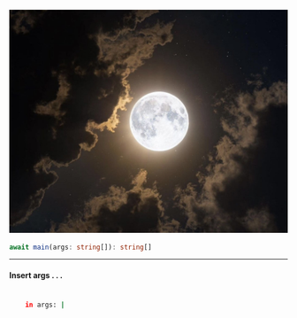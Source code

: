 ![The Beginning](img.jpg)

```typescript
await main(args: string[]): string[]
```
___
#### Insert args . . .

```bash
    
    in args: |

```
